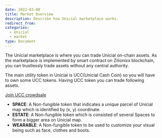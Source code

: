```yaml
---
date: 2022-03-08
title: Market Overview
description: Describe how Unicial marketplace works.
redirect_from:
categories:
  - Unicial
  - market
type: Document
---
```


The Unicial marketplace is where you can trade Unicial on-chain assets.
As the marketplace is implemented by smart contract on Zilionixx blockchain, you can trustlessly trade assets without any central authority.

The main utility token in Unicial is UCC(Unicial Cash Coin) so you will have to own some UCC tokens.
Having UCC token you can trade following assets.

[Join UCC crowdsale](https://start.unicial.org)

- **SPACE**: A Non-fungible token that indicates a unique parcel of Unicial map which is identified by (x, y) coordinate.
- **ESTATE**: A Non-fungible token which is consisted of several Spaces to form a bigger area on Unicial map.
- **WEARABLE**: A Non-fungible token to be used to customize your visual being such as face, clothes and boots.
